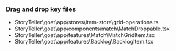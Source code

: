 
### Drag and drop key files
- StoryTeller\goat\app\stores\item-store\grid-operations.ts
- StoryTeller\goat\app\components\match\MatchDroppable.tsx
- StoryTeller\goat\app\features\Match\MatchGridItem.tsx
- StoryTeller\goat\app\features\Backlog\BacklogItem.tsx